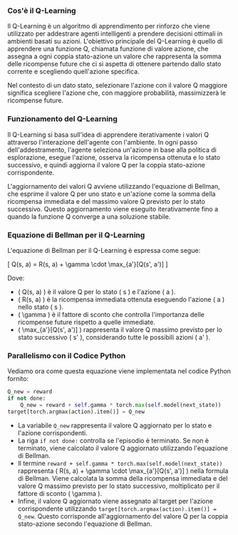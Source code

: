 ### Cos'è il Q-Learning

Il Q-Learning è un algoritmo di apprendimento per rinforzo che viene utilizzato per addestrare agenti intelligenti a prendere decisioni ottimali in ambienti basati su azioni. L'obiettivo principale del Q-Learning è quello di apprendere una funzione Q, chiamata funzione di valore azione, che assegna a ogni coppia stato-azione un valore che rappresenta la somma delle ricompense future che ci si aspetta di ottenere partendo dallo stato corrente e scegliendo quell'azione specifica.

Nel contesto di un dato stato, selezionare l'azione con il valore Q maggiore significa scegliere l'azione che, con maggiore probabilità, massimizzerà le ricompense future.

### Funzionamento del Q-Learning

Il Q-Learning si basa sull'idea di apprendere iterativamente i valori Q attraverso l'interazione dell'agente con l'ambiente. In ogni passo dell'addestramento, l'agente seleziona un'azione in base alla politica di esplorazione, esegue l'azione, osserva la ricompensa ottenuta e lo stato successivo, e quindi aggiorna il valore Q per la coppia stato-azione corrispondente.

L'aggiornamento dei valori Q avviene utilizzando l'equazione di Bellman, che esprime il valore Q per uno stato e un'azione come la somma della ricompensa immediata e del massimo valore Q previsto per lo stato successivo. Questo aggiornamento viene eseguito iterativamente fino a quando la funzione Q converge a una soluzione stabile.

### Equazione di Bellman per il Q-Learning

L'equazione di Bellman per il Q-Learning è espressa come segue:

\[
Q(s, a) = R(s, a) + \gamma \cdot \max_{a'}[Q(s', a')]
\]

Dove:
- \( Q(s, a) \) è il valore Q per lo stato \( s \) e l'azione \( a \).
- \( R(s, a) \) è la ricompensa immediata ottenuta eseguendo l'azione \( a \) nello stato \( s \).
- \( \gamma \) è il fattore di sconto che controlla l'importanza delle ricompense future rispetto a quelle immediate.
- \( \max_{a'}[Q(s', a')] \) rappresenta il valore Q massimo previsto per lo stato successivo \( s' \), considerando tutte le possibili azioni \( a' \).

### Parallelismo con il Codice Python

Vediamo ora come questa equazione viene implementata nel codice Python fornito:

```python
Q_new = reward
if not done:
    Q_new = reward + self.gamma * torch.max(self.model(next_state))  
target[torch.argmax(action).item()] = Q_new
```

- La variabile `Q_new` rappresenta il valore Q aggiornato per lo stato e l'azione corrispondenti.
- La riga `if not done:` controlla se l'episodio è terminato. Se non è terminato, viene calcolato il valore Q aggiornato utilizzando l'equazione di Bellman.
- Il termine `reward + self.gamma * torch.max(self.model(next_state))` rappresenta \( R(s, a) + \gamma \cdot \max_{a'}[Q(s', a')] \) nella formula di Bellman. Viene calcolata la somma della ricompensa immediata e del valore Q massimo previsto per lo stato successivo, moltiplicato per il fattore di sconto \( \gamma \).
- Infine, il valore Q aggiornato viene assegnato al target per l'azione corrispondente utilizzando `target[torch.argmax(action).item()] = Q_new`. Questo corrisponde all'aggiornamento del valore Q per la coppia stato-azione secondo l'equazione di Bellman.
